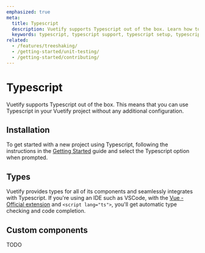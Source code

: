 ```yaml
---
emphasized: true
meta:
  title: Typescript
  description: Vuetify supports Typescript out of the box. Learn how to get started with Typescript in your Vuetify project.
  keywords: typescript, typescript support, typescript setup, typescript configuration
related:
  - /features/treeshaking/
  - /getting-started/unit-testing/
  - /getting-started/contributing/
---
```


# Typescript

Vuetify supports Typescript out of the box. This means that you can use Typescript in your Vuetify project without any additional configuration.

## Installation

To get started with a new project using Typescript, following the instructions in the [Getting Started](/getting-started/installation/) guide and select the Typescript option when prompted.

## Types

Vuetify provides types for all of its components and seamlessly integrates with Typescript. If you're using an IDE such as VSCode, with the [Vue - Official extension](https://marketplace.visualstudio.com/items?itemName=Vue.volar) and `<script lang="ts">`, you'll get automatic type checking and code completion.

## Custom components

TODO
